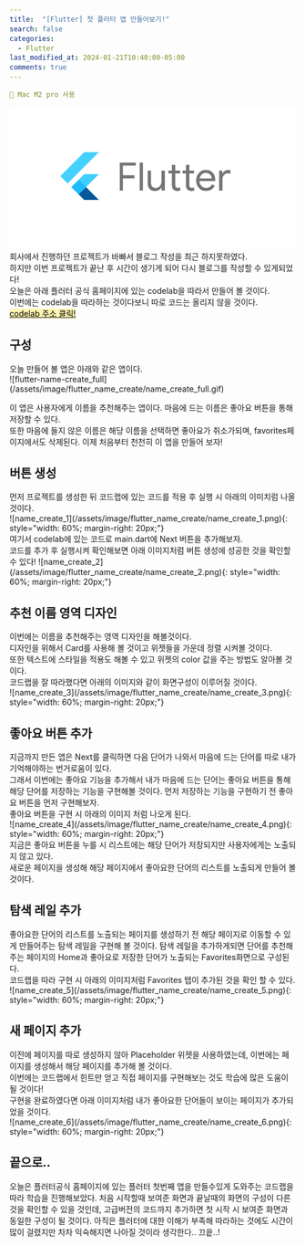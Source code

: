 ```yaml
---
title:  "[Flutter] 첫 플러터 앱 만들어보기!"
search: false
categories: 
  - Flutter
last_modified_at: 2024-01-21T10:40:00-05:00
comments: true 
---
```

```yaml
📌 Mac M2 pro 사용
```
<!--
블럭 사용법
 ```yaml
```
!-->

<!-- 
[Ruby install](https://rubyinstaller.org/downloads/) 하이퍼 링크
![rubyinstaller](/assets/image/Jekll-minimal_mistakes/rubyinstaller.PNG) 이미지
<mark style='background-color: #fff5b1'>...</mark><br> 형광팬처리
--> 

![flutter-logo](/assets/image/Flutter_start/flutter-logo.png) 
  회사에서 진행하던 프로젝트가 바빠서 블로그 작성을 최근 하지못하였다. <br>
  하지만 이번 프로젝트가 끝난 후 시간이 생기게 되어 다시 블로그를 작성할 수 있게되었다! <br>
  오늘은 아래 플러터 공식 홈페이지에 있는 codelab을 따라서 만들어 볼 것이다. <br>
  이번에는 codelab을 따라하는 것이다보니 따로 코드는 올리지 않을 것이다.<br>
  [<mark style='background-color: #fff5b1'> codelab 주소 클릭!</mark>](https://codelabs.developers.google.com/codelabs/flutter-codelab-first?hl=ko#0)
  

<h2>구성</h2>
  오늘 만들어 볼 앱은 아래와 같은 앱이다.<br>
 ![flutter-name-create_full](/assets/image/flutter_name_create/name_create_full.gif)<br>

 이 앱은 사용자에게 이름을 추천해주는 앱이다. 마음에 드는 이름은 좋아요 버튼을 통해 저장할 수 있다.<br>
 또한 마음에 들지 않은 이름은 해당 이름을 선택하면 좋아요가 취소가되며, favorites페이지에서도 삭제된다. 이제 처음부터 천천히 이 앱을 만들어 보자!

<h2>버튼 생성</h2>
  먼저 프로젝트를 생성한 뒤 코드랩에 있는 코드를 적용 후 실행 시 아래의 이미치럼 나올 것이다.<br>
 ![name_create_1](/assets/image/flutter_name_create/name_create_1.png){: style="width: 60%; margin-right: 20px;"} <br>
 여기서 codelab에 있는 코드로 main.dart에 Next 버튼을 추가해보자.<br>
 코드를 추가 후 실행시켜 확인해보면 아래 이미지처럼 버튼 생성에 성공한 것을 확인할 수 있다!
 ![name_create_2](/assets/image/flutter_name_create/name_create_2.png){: style="width: 60%; margin-right: 20px;"} <br>

<h2>추천 이름 영역 디자인</h2>
  이번에는 이름을 추천해주는 영역 디자인을 해볼것이다. <br>
 디자인을 위해서 Card를 사용해 볼 것이고 위젯들을 가운데 정렬 시켜볼 것이다. <br>
 또한 텍스트에 스타일을 적용도 해볼 수 있고 위젯의 color 값을 주는 방법도 알아볼 것이다.<br>
 코드랩을 잘 따라했다면 아래의 이미지와 같이 화면구성이 이루어질 것이다.<br>
![name_create_3](/assets/image/flutter_name_create/name_create_3.png){: style="width: 60%; margin-right: 20px;"} <br>

<h2>좋아요 버튼 추가</h2>
  지금까지 만든 앱은 Next를 클릭하면 다음 단어가 나와서 마음에 드는 단어를 따로 내가 기억해야하는 번거로움이 있다.<br>
 그래서 이번에는 좋아요 기능을 추가해서 내가 마음에 드는 단어는 좋아요 버튼을 통해 해당 단어를 저장하는 기능을 구현해볼 것이다. 먼저 저장하는 기능을 구현하기 전 좋아요 버튼을 먼저 구현해보자.<br>
 좋아요 버튼을 구현 시 아래의 이미지 처럼 나오게 된다.<br>
 ![name_create_4](/assets/image/flutter_name_create/name_create_4.png){: style="width: 60%; margin-right: 20px;"} <br>
 지금은 좋아요 버튼을 누를 시 리스트에는 해당 단어가 저장되지만 사용자에게는 노출되지 않고 있다.<br>
 새로운 페이지을 생성해 해당 페이지에서 좋아요한 단어의 리스트를 노출되게 만들어 볼 것이다.<br>

<h2>탐색 레일 추가</h2>
  좋아요한 단어의 리스트를 노출되는 페이지를 생성하기 전 해당 페이지로 이동할 수 있게 만들어주는 탐색 레일을 구현해 볼 것이다. 탐색 레일을 추가하게되면 단어를 추천해주는 페이지의 Home과 좋아요로 저장한 단어가 노출되는 Favorites화면으로 구성된다. <br>
  코드랩을 따라 구현 시 아래의 이미지처럼 Favorites 탭이 추가된 것을 확인 할 수 있다.<br>
  ![name_create_5](/assets/image/flutter_name_create/name_create_5.png){: style="width: 60%; margin-right: 20px;"} <br>

<h2>새 페이지 추가</h2>
  이전에 페이지를 따로 생성하지 않아 Placeholder 위젯을 사용하였는데, 이번에는 페이지를 생성해서 해당 페이지를 추가해 볼 것이다.<br>
  이번에는 코드랩에서 힌트만 얻고 직접 페이지를 구현해보는 것도 학습에 많은 도움이 될 것이다!<br>
  구현을 완료하였다면 아래 이미지처럼 내가 좋아요한 단어들이 보이는 페이지가 추가되었을 것이다.<br>
  ![name_create_6](/assets/image/flutter_name_create/name_create_6.png){: style="width: 60%; margin-right: 20px;"} <br>

<h2>끝으로..</h2>
  오늘은 플러터공식 홈페이지에 있는 플러터 첫번째 앱을 만들수있게 도와주는 코드랩을 따라 학습을 진행해보았다. 처음 시작할때 보여준 화면과 끝날때의 화면의 구성이 다른 것을 확인할 수 있을 것인데,
  고급버전의 코드까지 추가하면 첫 시작 시 보여준 화면과 동일한 구성이 될 것이다. 아직은 플러터에 대한 이해가 부족해 따라하는 것에도 시간이 많이 걸렸지만 차차 익숙해지면 나아질 것이라 생각한다..
  끄읕..!





